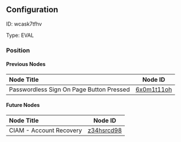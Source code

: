 # <nil>
## Configuration
ID:  wcask7tfhv

Type: EVAL 








### Position

#### Previous Nodes
| Node Title | Node ID |
| :------------- | ------------ |
| Passwordless Sign On Page Button Pressed | [6x0m1t11oh](./6x0m1t11oh.md) | 
 
 #### Future Nodes
| Node Title | Node ID |
| :------------- | ------------ |
| CIAM - Account Recovery  |[z34hsrcd98](./z34hsrcd98.md) | 